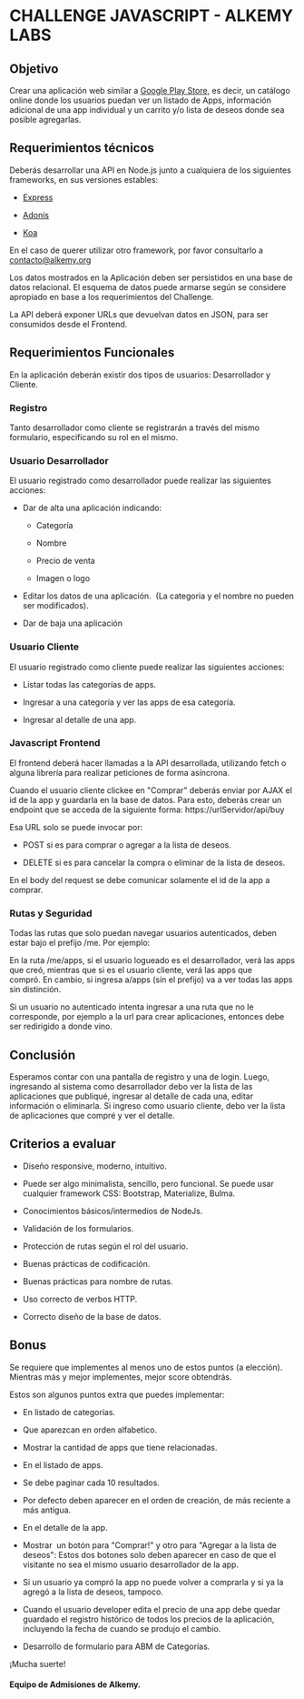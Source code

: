 CHALLENGE JAVASCRIPT - ALKEMY LABS
====================

Objetivo
--------

Crear una aplicación web similar a [Google Play Store](https://play.google.com/store?hl=en), es decir, un catálogo online donde los usuarios puedan ver un listado de Apps, información adicional de una app individual y un carrito y/o lista de deseos donde sea posible agregarlas.

Requerimientos técnicos
-----------------------

Deberás desarrollar una API en Node.js junto a cualquiera de los siguientes frameworks, en sus versiones estables:

-   [Express](https://expressjs.com/es/)

-   [Adonis](https://adonisjs.com/)

-   [Koa](https://koajs.com/)

En el caso de querer utilizar otro framework, por favor consultarlo a contacto@alkemy.org

Los datos mostrados en la Aplicación deben ser persistidos en una base de datos relacional. El esquema de datos puede armarse según se considere apropiado en base a los requerimientos del Challenge.

La API deberá exponer URLs que devuelvan datos en JSON, para ser consumidos desde el Frontend.

Requerimientos Funcionales
--------------------------

En la aplicación deberán existir dos tipos de usuarios: Desarrollador y Cliente.

### Registro 

Tanto desarrollador como cliente se registrarán a través del mismo formulario, especificando su rol en el mismo.

### Usuario Desarrollador

El usuario registrado como desarrollador puede realizar las siguientes acciones: 

- Dar de alta una aplicación indicando:

  - Categoría 

  - Nombre 

  - Precio de venta

  - Imagen o logo 

- Editar los datos de una aplicación.  (La categoria y el nombre no pueden ser modificados). 

- Dar de baja una aplicación

### Usuario Cliente 

El usuario registrado como cliente puede realizar las siguientes acciones: 

- Listar todas las categorías de apps.

- Ingresar a una categoría y ver las apps de esa categoría.

- Ingresar al detalle de una app.

### Javascript Frontend 

El frontend deberá hacer llamadas a la API desarrollada, utilizando fetch o alguna librería para realizar peticiones de forma asíncrona.

Cuando el usuario cliente clickee en "Comprar" deberás enviar por AJAX el id de la app y guardarla en la base de datos. Para esto, deberás crear un endpoint que se acceda de la siguiente forma: https://urlServidor/api/buy 

Esa URL solo se puede invocar por:

- POST si es para comprar o agregar a la lista de deseos.

- DELETE si es para cancelar la compra o eliminar de la lista de deseos.

En el body del request se debe comunicar solamente el id de la app a comprar.

### Rutas y Seguridad 

Todas las rutas que solo puedan navegar usuarios autenticados, deben estar bajo el prefijo /me. Por ejemplo: 

En la ruta /me/apps, si el usuario logueado es el desarrollador, verá las apps que creó, mientras que si es el usuario cliente, verá las apps que compró. En cambio, si ingresa a/apps (sin el prefijo) va a ver todas las apps sin distinción. 

Si un usuario no autenticado intenta ingresar a una ruta que no le corresponde, por ejemplo a la url para crear aplicaciones, entonces debe ser redirigido a donde vino. 

Conclusión 
-----------

Esperamos contar con una pantalla de registro y una de login. Luego, ingresando al sistema como desarrollador debo ver la lista de las aplicaciones que publiqué, ingresar al detalle de cada una, editar información o eliminarla. Si ingreso como usuario cliente, debo ver la lista de aplicaciones que compré y ver el detalle. 

Criterios a evaluar 
--------------------

-   Diseño responsive, moderno, intuitivo.

-   Puede ser algo minimalista, sencillo, pero funcional. Se puede usar cualquier framework CSS: Bootstrap, Materialize, Bulma.

-   Conocimientos básicos/intermedios de NodeJs.

-   Validación de los formularios.

-   Protección de rutas según el rol del usuario.

-   Buenas prácticas de codificación.

-   Buenas prácticas para nombre de rutas.

-   Uso correcto de verbos HTTP.

-   Correcto diseño de la base de datos.

Bonus 
------

Se requiere que implementes al menos uno de estos puntos (a elección). Mientras más y mejor implementes, mejor score obtendrás.

Estos son algunos puntos extra que puedes implementar: 

-   En listado de categorías.

-   Que aparezcan en orden alfabetico.

-   Mostrar la cantidad de apps que tiene relacionadas.

-   En el listado de apps.

-   Se debe paginar cada 10 resultados.

-   Por defecto deben aparecer en el orden de creación, de más reciente a más antigua.

-   En el detalle de la app.

-   Mostrar  un botón para "Comprar!" y otro para "Agregar a la lista de deseos": Estos dos botones solo deben aparecer en caso de que el visitante no sea el mismo usuario desarrollador de la app.

-   Si un usuario ya compró la app no puede volver a comprarla y si ya la agregó a la lista de deseos, tampoco.

-   Cuando el usuario developer edita el precio de una app debe quedar guardado el registro histórico de todos los precios de la aplicación, incluyendo la fecha de cuando se produjo el cambio.

-   Desarrollo de formulario para ABM de Categorías.

¡Mucha suerte!

#### Equipo de Admisiones de Alkemy.
